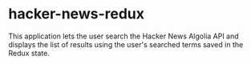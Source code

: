 # hacker-news-redux
This application lets the user search the Hacker News Algolia API and displays the list of results using the user's searched terms saved in the Redux state.
